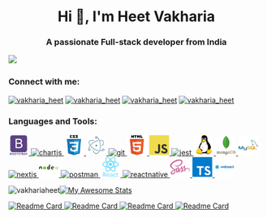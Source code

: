 
<h1 align="center">Hi 👋, I'm Heet Vakharia</h1>
<h3 align="center">A passionate Full-stack developer from India</h3>

![](https://komarev.com/ghpvc/?username=vakhariaheet&label=PROFILE+VIEWS&style=flat-square&color=3944bc)

  

<h3 align="left">Connect with me:</h3>
<p align="left">
<a href="https://codepen.io/vakharia_heet" target="blank"><img align="center" src="https://raw.githubusercontent.com/rahuldkjain/github-profile-readme-generator/master/src/images/icons/Social/codepen.svg" alt="vakharia_heet" height="30" width="40" /></a>
<a href="https://twitter.com/vakharia_heet" target="blank"><img align="center" src="https://raw.githubusercontent.com/rahuldkjain/github-profile-readme-generator/master/src/images/icons/Social/twitter.svg" alt="vakharia_heet" height="30" width="40" /></a>
<a href="https://linkedin.com/in/vakharia_heet" target="blank"><img align="center" src="https://raw.githubusercontent.com/rahuldkjain/github-profile-readme-generator/master/src/images/icons/Social/linked-in-alt.svg" alt="vakharia_heet" height="30" width="40" /></a>
<a href="https://instagram.com/vakharia_heet" target="blank"><img align="center" src="https://raw.githubusercontent.com/rahuldkjain/github-profile-readme-generator/master/src/images/icons/Social/instagram.svg" alt="vakharia_heet" height="30" width="40" /></a>
</p>
<h3 align="left">Languages and Tools:</h3>
<p align="left"> <a href="https://getbootstrap.com" target="_blank"> <img src="https://raw.githubusercontent.com/devicons/devicon/master/icons/bootstrap/bootstrap-plain-wordmark.svg" alt="bootstrap" width="40" height="40"/> </a> <a href="https://www.chartjs.org" target="_blank"> <img src="https://www.chartjs.org/media/logo-title.svg" alt="chartjs" width="40" height="40"/> </a> <a href="https://www.w3schools.com/css/" target="_blank"> <img src="https://raw.githubusercontent.com/devicons/devicon/master/icons/css3/css3-original-wordmark.svg" alt="css3" width="40" height="40"/> </a> <a href="https://www.electronjs.org" target="_blank"> <img src="https://raw.githubusercontent.com/devicons/devicon/master/icons/electron/electron-original.svg" alt="electron" width="40" height="40"/> </a> <a href="https://git-scm.com/" target="_blank"> <img src="https://www.vectorlogo.zone/logos/git-scm/git-scm-icon.svg" alt="git" width="40" height="40"/> </a> <a href="https://www.w3.org/html/" target="_blank"> <img src="https://raw.githubusercontent.com/devicons/devicon/master/icons/html5/html5-original-wordmark.svg" alt="html5" width="40" height="40"/> </a> <a href="https://developer.mozilla.org/en-US/docs/Web/JavaScript" target="_blank"> <img src="https://raw.githubusercontent.com/devicons/devicon/master/icons/javascript/javascript-original.svg" alt="javascript" width="40" height="40"/> </a> <a href="https://jestjs.io" target="_blank"> <img src="https://www.vectorlogo.zone/logos/jestjsio/jestjsio-icon.svg" alt="jest" width="40" height="40"/> </a> <a href="https://www.linux.org/" target="_blank"> <img src="https://raw.githubusercontent.com/devicons/devicon/master/icons/linux/linux-original.svg" alt="linux" width="40" height="40"/> </a> <a href="https://www.mongodb.com/" target="_blank"> <img src="https://raw.githubusercontent.com/devicons/devicon/master/icons/mongodb/mongodb-original-wordmark.svg" alt="mongodb" width="40" height="40"/> </a> <a href="https://www.mysql.com/" target="_blank"> <img src="https://raw.githubusercontent.com/devicons/devicon/master/icons/mysql/mysql-original-wordmark.svg" alt="mysql" width="40" height="40"/> </a> <a href="https://nextjs.org/" target="_blank"> <img src="https://cdn.worldvectorlogo.com/logos/nextjs-3.svg" alt="nextjs" width="40" height="40"/> </a> <a href="https://nodejs.org" target="_blank"> <img src="https://raw.githubusercontent.com/devicons/devicon/master/icons/nodejs/nodejs-original-wordmark.svg" alt="nodejs" width="40" height="40"/> </a> <a href="https://postman.com" target="_blank"> <img src="https://www.vectorlogo.zone/logos/getpostman/getpostman-icon.svg" alt="postman" width="40" height="40"/> </a> <a href="https://reactjs.org/" target="_blank"> <img src="https://raw.githubusercontent.com/devicons/devicon/master/icons/react/react-original-wordmark.svg" alt="react" width="40" height="40"/> </a> <a href="https://reactnative.dev/" target="_blank"> <img src="https://reactnative.dev/img/header_logo.svg" alt="reactnative" width="40" height="40"/> </a> <a href="https://sass-lang.com" target="_blank"> <img src="https://raw.githubusercontent.com/devicons/devicon/master/icons/sass/sass-original.svg" alt="sass" width="40" height="40"/> </a> <a href="https://www.typescriptlang.org/" target="_blank"> <img src="https://raw.githubusercontent.com/devicons/devicon/master/icons/typescript/typescript-original.svg" alt="typescript" width="40" height="40"/> </a> <a href="https://webpack.js.org" target="_blank"> <img src="https://raw.githubusercontent.com/devicons/devicon/d00d0969292a6569d45b06d3f350f463a0107b0d/icons/webpack/webpack-original-wordmark.svg" alt="webpack" width="40" height="40"/> </a> </p>




[![My Awesome Stats](https://github-readme-stats.vercel.app/api?username=vakhariaheet&theme=tokyonight&show_icons=true)](https://git.io/awesome-stats-card)
<img align="left" src="https://github-readme-stats.vercel.app/api/top-langs?username=vakhariaheet&show_icons=true&locale=en&layout=compact&theme=tokyonight" alt="vakhariaheet" />
<p>
<a href="https://github.com/vakhariaheet/verifierjs" target="_blank"> <img src="https://github-readme-stats.vercel.app/api/pin/?username=vakhariaheet&repo=verifierjs&theme=tokyonight" alt="Readme Card"/> </a>
  <a href="https://github.com/vakhariaheet/codepen-clone" target="_blank"> <img src="https://github-readme-stats.vercel.app/api/pin/?username=vakhariaheet&repo=codepen-clone&theme=tokyonight" alt="Readme Card" /> </a>
  <a href="https://github.com/vakhariaheet/password-generater" target="_blank"> <img src="https://github-readme-stats.vercel.app/api/pin/?username=vakhariaheet&repo=password-generater&theme=tokyonight" alt="Readme Card"/> </a>
  <a href="https://github.com/vakhariaheet/NotAnOrdinaryCovidTracker" target="_blank"> <img src="https://github-readme-stats.vercel.app/api/pin/?username=vakhariaheet&repo=NotAnOrdinaryCovidTracker&theme=tokyonight" alt="Readme Card" /> </a>
</p>



<!--
**vakhariaheet/vakhariaheet** is a ✨ _special_ ✨ repository because its `README.md` (this file) appears on your GitHub profile.

Here are some ideas to get you started:

- 🔭 I’m currently working on ...
- 🌱 I’m currently learning ...
- 👯 I’m looking to collaborate on ...
- 🤔 I’m looking for help with ...
- 💬 Ask me about ...
- 📫 How to reach me: ...
- 😄 Pronouns: ...
- ⚡ Fun fact: ...
-->
